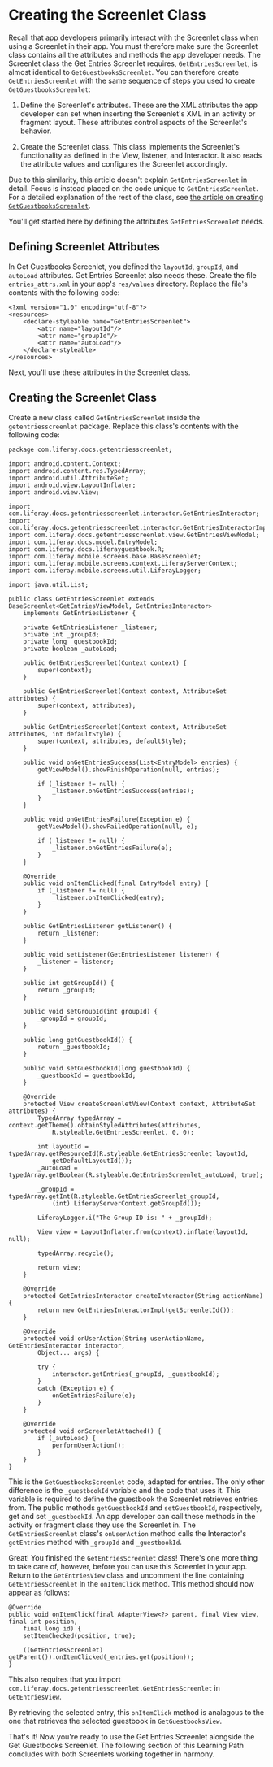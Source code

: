 # Creating the Screenlet Class [](id=creating-the-screenlet-class-0)

Recall that app developers primarily interact with the Screenlet class when 
using a Screenlet in their app. You must therefore make sure the Screenlet class 
contains all the attributes and methods the app developer needs. The Screenlet 
class the Get Entries Screenlet requires, `GetEntriesScreenlet`, is almost 
identical to `GetGuestbooksScreenlet`. You can therefore create 
`GetEntriesScreenlet` with the same sequence of steps you used to create 
`GetGuestbooksScreenlet`: 

1. Define the Screenlet's attributes. These are the XML attributes the app 
   developer can set when inserting the Screenlet's XML in an activity or 
   fragment layout. These attributes control aspects of the Screenlet's 
   behavior. 

2. Create the Screenlet class. This class implements the Screenlet's 
   functionality as defined in the View, listener, and Interactor. It also reads 
   the attribute values and configures the Screenlet accordingly. 

Due to this similarity, this article doesn't explain `GetEntriesScreenlet` in 
detail. Focus is instead placed on the code unique to `GetEntriesScreenlet`. For 
a detailed explanation of the rest of the class, see 
[the article on creating `GetGuestbooksScreenlet`](/develop/learning-paths/mobile/-/knowledge_base/6-2/creating-the-screenlet-class). 

You'll get started here by defining the attributes `GetEntriesScreenlet` needs. 

## Defining Screenlet Attributes [](id=defining-screenlet-attributes)

In Get Guestbooks Screenlet, you defined the `layoutId`, `groupId`, and 
`autoLoad` attributes. Get Entries Screenlet also needs these. Create the file 
`entries_attrs.xml` in your app's `res/values` directory. Replace the file's 
contents with the following code:

    <?xml version="1.0" encoding="utf-8"?>
    <resources>
        <declare-styleable name="GetEntriesScreenlet">
            <attr name="layoutId"/>
            <attr name="groupId"/>
            <attr name="autoLoad"/>
        </declare-styleable>
    </resources>

Next, you'll use these attributes in the Screenlet class. 

## Creating the Screenlet Class [](id=creating-the-screenlet-class)

Create a new class called `GetEntriesScreenlet` inside the `getentriesscreenlet` 
package. Replace this class's contents with the following code:

    package com.liferay.docs.getentriesscreenlet;

    import android.content.Context;
    import android.content.res.TypedArray;
    import android.util.AttributeSet;
    import android.view.LayoutInflater;
    import android.view.View;

    import com.liferay.docs.getentriesscreenlet.interactor.GetEntriesInteractor;
    import com.liferay.docs.getentriesscreenlet.interactor.GetEntriesInteractorImpl;
    import com.liferay.docs.getentriesscreenlet.view.GetEntriesViewModel;
    import com.liferay.docs.model.EntryModel;
    import com.liferay.docs.liferayguestbook.R;
    import com.liferay.mobile.screens.base.BaseScreenlet;
    import com.liferay.mobile.screens.context.LiferayServerContext;
    import com.liferay.mobile.screens.util.LiferayLogger;

    import java.util.List;

    public class GetEntriesScreenlet extends BaseScreenlet<GetEntriesViewModel, GetEntriesInteractor>
        implements GetEntriesListener {

        private GetEntriesListener _listener;
        private int _groupId;
        private long _guestbookId;
        private boolean _autoLoad;

        public GetEntriesScreenlet(Context context) {
            super(context);
        }

        public GetEntriesScreenlet(Context context, AttributeSet attributes) {
            super(context, attributes);
        }

        public GetEntriesScreenlet(Context context, AttributeSet attributes, int defaultStyle) {
            super(context, attributes, defaultStyle);
        }

        public void onGetEntriesSuccess(List<EntryModel> entries) {
            getViewModel().showFinishOperation(null, entries);

            if (_listener != null) {
                _listener.onGetEntriesSuccess(entries);
            }
        }

        public void onGetEntriesFailure(Exception e) {
            getViewModel().showFailedOperation(null, e);

            if (_listener != null) {
                _listener.onGetEntriesFailure(e);
            }
        }

        @Override
        public void onItemClicked(final EntryModel entry) {
            if (_listener != null) {
                _listener.onItemClicked(entry);
            }
        }

        public GetEntriesListener getListener() {
            return _listener;
        }

        public void setListener(GetEntriesListener listener) {
            _listener = listener;
        }

        public int getGroupId() {
            return _groupId;
        }

        public void setGroupId(int groupId) {
            _groupId = groupId;
        }

        public long getGuestbookId() {
            return _guestbookId;
        }

        public void setGuestbookId(long guestbookId) {
            _guestbookId = guestbookId;
        }

        @Override
        protected View createScreenletView(Context context, AttributeSet attributes) {
            TypedArray typedArray = context.getTheme().obtainStyledAttributes(attributes, 
                R.styleable.GetEntriesScreenlet, 0, 0);

            int layoutId = typedArray.getResourceId(R.styleable.GetEntriesScreenlet_layoutId, 
                getDefaultLayoutId());
            _autoLoad = typedArray.getBoolean(R.styleable.GetEntriesScreenlet_autoLoad, true);

            _groupId = typedArray.getInt(R.styleable.GetEntriesScreenlet_groupId,
                (int) LiferayServerContext.getGroupId());

            LiferayLogger.i("The Group ID is: " + _groupId);

            View view = LayoutInflater.from(context).inflate(layoutId, null);

            typedArray.recycle();

            return view;
        }

        @Override
        protected GetEntriesInteractor createInteractor(String actionName) {
            return new GetEntriesInteractorImpl(getScreenletId());
        }

        @Override
        protected void onUserAction(String userActionName, GetEntriesInteractor interactor, 
            Object... args) {

            try {
                interactor.getEntries(_groupId, _guestbookId);
            }
            catch (Exception e) {
                onGetEntriesFailure(e);
            }
        }

        @Override
        protected void onScreenletAttached() {
            if (_autoLoad) {
                performUserAction();
            }
        }
    }

This is the `GetGuestbooksScreenlet` code, adapted for entries. The only other 
difference is the `_guestbookId` variable and the code that uses it. This 
variable is required to define the guestbook the Screenlet retrieves entries 
from. The public methods `getGuestbookId` and `setGuestbookId`, respectively, 
get and set `_guestbookId`. An app developer can call these methods in the 
activity or fragment class they use the Screenlet in. The `GetEntriesScreenlet` 
class's `onUserAction` method calls the Interactor's `getEntries` method with 
`_groupId` and `_guestbookId`. 

Great! You finished the `GetEntriesScreenlet` class! There's one more thing to 
take care of, however, before you can use this Screenlet in your app. Return to 
the `GetEntriesView` class and uncomment the line containing 
`GetEntriesScreenlet` in the `onItemClick` method. This method should now appear 
as follows:

    @Override
    public void onItemClick(final AdapterView<?> parent, final View view, final int position, 
        final long id) {
        setItemChecked(position, true);

        ((GetEntriesScreenlet) getParent()).onItemClicked(_entries.get(position));
    }

This also requires that you import 
`com.liferay.docs.getentriesscreenlet.GetEntriesScreenlet` in `GetEntriesView`.

By retrieving the selected entry, this `onItemClick` method is analagous to the 
one that retrieves the selected guestbook in `GetGuestbooksView`. 

That's it! Now you're ready to use the Get Entries Screenlet alongside the Get 
Guestbooks Screenlet. The following section of this Learning Path concludes with 
both Screenlets working together in harmony. 

